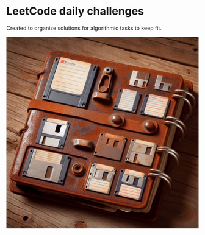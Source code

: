 # LeetCode daily challenges
Created to organize solutions for algorithmic tasks to keep fit.
<p align="center">
  <img src="images/rusty_organizer.jpeg">
</p>
